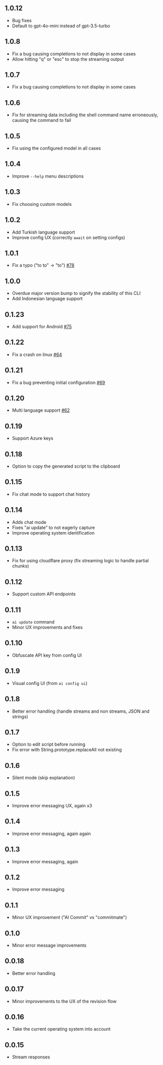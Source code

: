 ## 1.0.12

- Bug fixes
- Default to gpt-4o-mini instead of gpt-3.5-turbo

## 1.0.8

- Fix a bug causing completions to not display in some cases
- Allow hitting "q" or "esc" to stop the streaming output

## 1.0.7

- Fix a bug causing completions to not display in some cases

## 1.0.6

- Fix for streaming data including the shell command name erroneously, causing the command to fail

## 1.0.5

- Fix using the configured model in all cases

## 1.0.4

- Improve `--help` menu descriptions

## 1.0.3

- Fix choosing custom models

## 1.0.2

- Add Turkish language support
- Improve config UX (correctly `await` on setting configs)

## 1.0.1

- Fix a typo ("to to" -> "to") [#78](https://github.com/khulnasoft/commitmate/pull/78)

## 1.0.0

- Overdue major version bump to signify the stability of this CLI
- Add Indonesian language support

## 0.1.23

- Add support for Android [#75](https://github.com/khulnasoft/commitmate/pull/75)

## 0.1.22

- Fix a crash on linux [#64](https://github.com/khulnasoft/commitmate/issues/64)

## 0.1.21

- Fix a bug preventing initial configuration [#69](https://github.com/khulnasoft/commitmate/issues/69)

## 0.1.20

- Multi language support [#62](https://github.com/khulnasoft/commitmate/pull/62)

## 0.1.19

- Support Azure keys

## 0.1.18

- Option to copy the generated script to the clipboard

## 0.1.15

- Fix chat mode to support chat history

## 0.1.14

- Adds chat mode
- Fixes "ai update" to not eagerly capture
- Improve operating system identification

## 0.1.13

- Fix for using cloudflare proxy (fix streaming logic to handle partial chunks)

## 0.1.12

- Support custom API endpoints

## 0.1.11

- `ai update` command
- Minor UX improvements and fixes

## 0.1.10

- Obfuscate API key from config UI

## 0.1.9

- Visual config UI (from `ai config ui`)

## 0.1.8

- Better error handling (handle streams and non streams, JSON and strings)

## 0.1.7

- Option to edit script before running
- Fix error with String.prototype.replaceAll not existing

## 0.1.6

- Silent mode (skip explanation)

## 0.1.5

- Improve error messaging UX, again x3

## 0.1.4

- Improve error messaging, again again

## 0.1.3

- Improve error messaging, again

## 0.1.2

- Improve error messaging

## 0.1.1

- Minor UX improvement ("AI Commit" vs "commitmate")

## 0.1.0

- Minor error message improvements

## 0.0.18

- Better error handling

## 0.0.17

- Minor improvements to the UX of the revision flow

## 0.0.16

- Take the current operating system into account

## 0.0.15

- Stream responses
